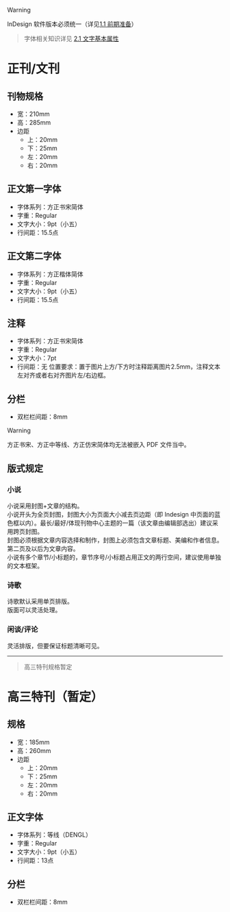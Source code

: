 >[!warning]
>InDesign 软件版本必须统一（详见[1.1 前期准备](1.1%20前期准备.md)）

> 字体相关知识详见 [2.1 文字基本属性](../ChapterNo2%20排版的基本知识/2.1%20文字基本属性.md)
# 正刊/文刊

## 刊物规格
- 宽：210mm
- 高：285mm
- 边距
    - 上：20mm
    - 下：25mm
    - 左：20mm
    - 右：20mm

## 正文第一字体
- 字体系列：方正书宋简体
- 字重：Regular
- 文字大小：9pt（小五）
- 行间距：15.5点

## 正文第二字体
- 字体系列：方正楷体简体
- 字重：Regular
- 文字大小：9pt（小五）
- 行间距：15.5点

## 注释
- 字体系列：方正书宋简体
- 字重：Regular
- 文字大小：7pt
- 行间距：无
位置要求：置于图片上方/下方时注释距离图片2.5mm，注释文本左对齐或者右对齐图片左/右边框。

## 分栏
- 双栏栏间距：8mm

> [!warning]
> 方正书宋、方正中等线、方正仿宋简体均无法被嵌入 PDF 文件当中。

## 版式规定  
### 小说
小说采用封图+文章的结构。  
小说开头为全页封图，封图大小为页面大小减去页边距（即 Indesign 中页面的蓝色框以内）。最长/最好/体现刊物中心主题的一篇（该文章由编辑部选出）建议采用跨页封图。  
封图必须根据文章内容选择和制作，封图上必须包含文章标题、美编和作者信息。  
第二页及以后为文章内容。  
小说有多个章节/小标题的，章节序号/小标题占用正文的两行空间，建议使用单独的文本框架。  
  
### 诗歌  
诗歌默认采用单页排版。  
版面可以灵活处理。  

### 闲谈/评论  
灵活排版，但要保证标题清晰可见。  

-----

> 高三特刊规格暂定
# 高三特刊（暂定）
## 规格
- 宽：185mm
- 高：260mm
- 边距
    - 上：20mm
    - 下：25mm
    - 左：20mm
    - 右：20mm

## 正文字体
- 字体系列：等线（DENGL）
- 字重：Regular
- 文字大小：9pt（小五）
- 行间距：13点

## 分栏
- 双栏栏间距：8mm